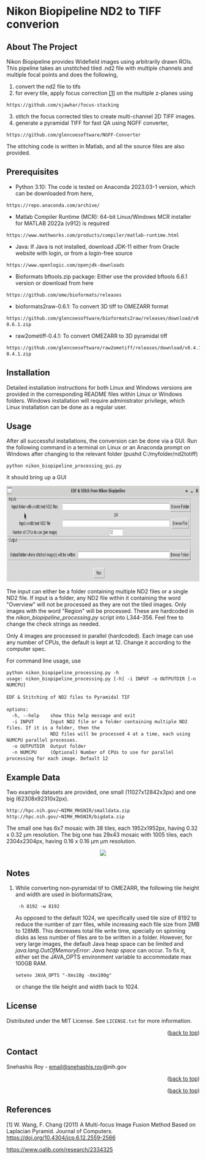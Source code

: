 # Nikon Biopipeline ND2 to TIFF converion


<!-- ABOUT THE PROJECT -->
## About The Project

Nikon Biopipeline provides Widefield images using arbitrarily drawn ROIs.
This pipeline takes an unstitched tiled .nd2 file with multiple channels and multiple focal
points and does the following,
1. convert the nd2 file to tifs
2. for every tile, apply focus correction [[1]](#1) on the multiple z-planes using
```
https://github.com/sjawhar/focus-stacking
```
3. stitch the focus corrected tiles to create multi-channel 2D TIFF images.
4. generate a pyramidal TIFF for fast QA using NGFF converter,
```
https://github.com/glencoesoftware/NGFF-Converter
```
The stitching code is written in Matlab, and all the source files are also provided.


<!--Prerequisites -->
## Prerequisites
* Python 3.10: The code is tested on Anaconda 2023.03-1 version, which can be downloaded from here,
```
https://repo.anaconda.com/archive/
```
* Matlab Compiler Runtime (MCR): 64-bit Linux/Windows MCR installer for MATLAB 2022a (v912) is required
```
https://www.mathworks.com/products/compiler/matlab-runtime.html
```
* Java: If Java is not installed, download JDK-11 either from Oracle website with login, or from a login-free source
```
https://www.openlogic.com/openjdk-downloads
```
* Bioformats bftools.zip package: Either use the provided bftools 6.6.1 version or download from here
```
https://github.com/ome/bioformats/releases
```
* bioformats2raw-0.6.1: To convert 3D tiff to OMEZARR format
```
https://github.com/glencoesoftware/bioformats2raw/releases/download/v0.6.1/bioformats2raw-0.6.1.zip
```
* raw2ometiff-0.4.1: To convert OMEZARR to 3D pyramidal tiff
```
https://github.com/glencoesoftware/raw2ometiff/releases/download/v0.4.1/raw2ometiff-0.4.1.zip
```

## Installation

Detailed installation instructions for both Linux and Windows versions are provided in the corresponding README files 
within Linux or Windows folders. Windows installation will require
administrator privilege, which Linux installation can be done as a regular user.


<!-- USAGE EXAMPLES -->
## Usage
After all successful installations, the conversion can be done via a GUI. Run the following command in a terminal
on Linux or an Anaconda prompt on Windows after changing to the relevant folder (pushd C:/myfolder/nd2totiff)
```
python nikon_biopipeline_processing_gui.py
```
It should bring up a GUI
<p align="center">
  <img src="https://github.com/SNIR-NIMH/nd2totiff/blob/main/imgs/GUI.png" height="250"/>  
</p>

The input can either be a folder containing multiple ND2 files or a single ND2 file.
If input is a folder, any ND2 file within it containing the word "Overview" will not be processed
as they are not the tiled images. Only images with the word "Region" will be processed. These are 
hardcoded in the *nikon_biopipeline_processing.py* script into L344-356. Feel free to change the 
check strings as needed.

Only 4 images are processed in parallel (hardcoded). Each image can use any number of CPUs, the
default is kept at 12. Change it according to the computer spec.

For command line usage, use
```
python nikon_biopipeline_processing.py -h
usage: nikon_biopipeline_processing.py [-h] -i INPUT -o OUTPUTDIR [-n NUMCPU]

EDF & Stitching of ND2 files to Pyramidal TIF

options:
  -h, --help    show this help message and exit
  -i INPUT      Input ND2 file or a folder containing multiple ND2 files. If it is a folder, then the
                ND2 files will be processed 4 at a time, each using NUMCPU parallel processes.
  -o OUTPUTDIR  Output folder
  -n NUMCPU     (Optional) Number of CPUs to use for parallel processing for each image. Default 12
```

<!-- Example Data -->
## Example Data
Two example datasets are provided, one small (11027x12842x3px) and one big (62308x92310x2px).
```
http://hpc.nih.gov/~NIMH_MHSNIR/smalldata.zip
http://hpc.nih.gov/~NIMH_MHSNIR/bigdata.zip
```
The small one has 6x7 mosaic with 38 tiles, each 1952x1952px, having 0.32 x 0.32 µm resolution.
The big one has 29x43 mosaic with 1005 tiles, each 2304x2304px, having 0.16 x 0.16 µm µm resolution.

<p align="center">
  <img src="https://github.com/SNIR-NIMH/nd2totiff/blob/main/imgs/bigdata.png" height="500"/>  
</p>

<!-- NOTES -->
## Notes

1. While converting non-pyramidal tif to OMEZARR, the following tile height and width are used
   in bioformats2raw,
   ```
    -h 8192 -w 8192
   ```
   As opposed to the default 1024, we specifically used tile size of 8192
   to reduce the number of zarr files, while increasing each file size from 2MB
   to 128MB. This decreases total file write time, specially on
   spinning disks as less number of files are to be written in a folder. However,
   for very large images, the default Java heap space can be limited and
   *java.lang.OutOfMemoryError: Java heap space* can occur. To fix it, either set the
   JAVA_OPTS environment variable to accommodate max 100GB RAM.
   ```
   setenv JAVA_OPTS "-Xms10g -Xmx100g"
   ```
   or change the tile height and width back to 1024.

<!-- LICENSE -->
## License

Distributed under the MIT License. See `LICENSE.txt` for more information.

<p align="right">(<a href="#readme-top">back to top</a>)</p>



<!-- CONTACT -->
## Contact

Snehashis Roy - email@snehashis.roy@nih.gov

<p align="right">(<a href="#readme-top">back to top</a>)</p>


<p align="right">(<a href="#readme-top">back to top</a>)</p>

<!-- REFERENCE -->
## References
<a id="1">[1]</a> 
W. Wang, F. Chang (2011)
A Multi-focus Image Fusion Method Based on Laplacian Pyramid.
Journal of Computers.
https://doi.org/10.4304/jcp.6.12.2559-2566

https://www.oalib.com/research/2334325

